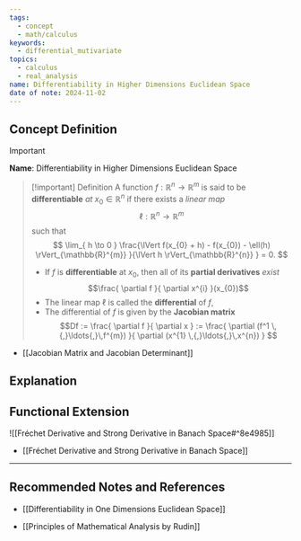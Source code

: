 ```yaml
---
tags:
  - concept
  - math/calculus
keywords:
  - differential_mutivariate
topics:
  - calculus
  - real_analysis
name: Differentiability in Higher Dimensions Euclidean Space
date of note: 2024-11-02
---
```


## Concept Definition

>[!important]
>**Name**: Differentiability in Higher Dimensions Euclidean Space

>[!important] Definition
>A function $f: \mathbb{R}^{n} \to \mathbb{R}^{m}$ is said to be **differentiable** *at* $x_{0}\in \mathbb{R}^{n}$ if there exists a *linear map* $$\ell: \mathbb{R}^{n} \to \mathbb{R}^{m}$$ such that
>$$
>\lim_{ h \to 0 } \frac{\lVert f(x_{0} + h) - f(x_{0}) - \ell(h) \rVert_{\mathbb{R}^{m}} }{\lVert h \rVert_{\mathbb{R}^{n}} } = 0.
>$$
>- If $f$ is **differentiable** at $x_{0}$, then all of its **partial derivatives** *exist* $$\frac{ \partial f }{ \partial x^{i} }(x_{0})$$
>- The linear map $\ell$ is called the **differential** of $f$, 
>- The differential of $f$ is given by the **Jacobian matrix** $$Df := \frac{ \partial f }{ \partial x } :=  \frac{ \partial (f^1 \,{,}\ldots{,}\,f^{m}) }{ \partial (x^{1} \,{,}\ldots{,}\,x^{n}) } $$

- [[Jacobian Matrix and Jacobian Determinant]]


## Explanation



## Functional Extension

![[Fréchet Derivative and Strong Derivative in Banach Space#^8e4985]]

- [[Fréchet Derivative and Strong Derivative in Banach Space]]







-----------
##  Recommended Notes and References


- [[Differentiability in One Dimensions Euclidean Space]]


- [[Principles of Mathematical Analysis by Rudin]]